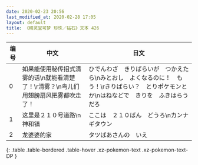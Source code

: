```yaml
---
date: 2020-02-23 20:56
last_modified_at: 2020-02-28 17:05
layout: default
title: 《精灵宝可梦 珍珠／钻石》文本 426
---
```

| 编号 | 中文 | 日文 |
| ---- | ---- | ---- |
| 0 | 如果能使用秘传招式清雾的话\n就能看清楚了！\r清雾？\n鸟儿们用翅膀扇风把雾都吹走了！ | ひでんわざ　きりばらいが　つかえたら\nみとおし　よくなるのに！　もう！\rきりばらい？　とりポケモンとか\nはねなどで　きりを　ふきはらうだろ |
| 1 | 这里是２１０号道路\n神和镇 | ここは　２１０ばん　どうろ\nカンナギタウン |
| 2 | 龙婆婆的家 | タツばあさんの　いえ |
{: .table .table-bordered .table-hover .xz-pokemon-text .xz-pokemon-text-DP }